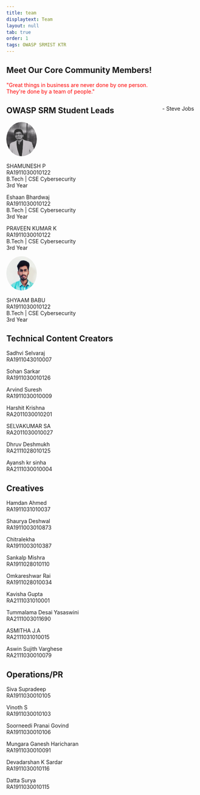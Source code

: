 ```yaml
---
title: team
displaytext: Team
layout: null
tab: true
order: 1
tags: OWASP SRMIST KTR
---
```


## Meet Our Core Community Members!
<p style="color:red;">"Great things in business are never done by one person.<br>
  They're done by a team of people."</p>
 <p style="float:right; margin-right:10px;">- Steve Jobs</p>
 
 ## OWASP SRM Student Leads
 
 <div style="display:inline;">
   <img src="assets/images/leads/shamunesh.jpg" width="80" height="90" style="border-radius:50%;"> <br>
   <p>SHAMUNESH P<br>
    RA1911030010122<br>
    B.Tech | CSE Cybersecurity<br>
    3rd Year</p>

   <p>Eshaan Bhardwaj<br>
    RA1911030010122<br>
    B.Tech | CSE Cybersecurity<br>
    3rd Year</p>

   <p>PRAVEEN KUMAR K<br>
    RA1911030010122<br>
    B.Tech | CSE Cybersecurity<br>
    3rd Year</p>
    <img src="assets/images/leads/shyam.jpg" width="80" height="90" style="border-radius:50%;"> <br>
   <p>SHYAAM BABU<br>
    RA1911030010122<br>
    B.Tech | CSE Cybersecurity<br>
    3rd Year</p>
 </div>
 
 ## Technical Content Creators
 <div>
  
  <p>Sadhvi Selvaraj<br>
    RA1911043010007</p>
  
   <p>Sohan Sarkar<br>
    RA1911030010126</p>
  
   <p>Arvind Suresh<br>
    RA1911030010009</p>
  
   <p>Harshit Krishna<br>
    RA2011030010201</p>
  
  <p>SELVAKUMAR SA<br>
    RA2011030010027</p>
  
  <p>Dhruv Deshmukh<br>
    RA2111028010125</p>
  
  <p>Ayansh kr sinha<br>
    RA2111030010004</p>
  
 </div>
 
  ## Creatives
 <div>
  
  <p>Hamdan Ahmed<br>
    RA1911031010037</p>
  
   <p>Shaurya Deshwal<br>
    RA1911003010873</p>
  
   <p>Chitralekha<br>
    RA1911003010387</p>
  
   <p>Sankalp Mishra<br>
    RA1911028010110</p>
  
  <p>Omkareshwar Rai<br>
    RA1911028010034</p>
  
  <p>Kavisha Gupta<br>
    RA2111031010001</p>
  
  <p>Tummalama Desai Yasaswini<br>
    RA2111003011690</p>
  
  <p>ASMITHA J.A<br>
    RA2111031010015</p>
  
  <p>Aswin Sujith Varghese<br>
    RA2111030010079</p>
 
  
 </div>

 ## Operations/PR
 <div>
  
  <p>Siva Supradeep<br>
    RA1911030010105</p>
  
   <p>Vinoth S<br>
    RA1911030010103</p>
  
   <p>Soorneedi Pranai Govind<br>
    RA1911030010106</p>
  
   <p>Mungara Ganesh Haricharan<br>
    RA1911030010091</p>
  
  <p>Devadarshan K Sardar<br>
    RA1911030010116</p>
  
  <p>Datta Surya<br>
    RA1911030010115</p>
 </div>
